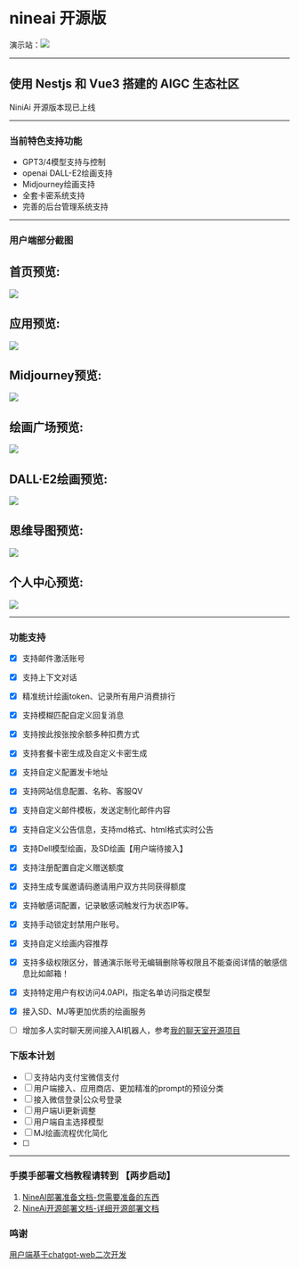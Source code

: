 # nineai 开源版
演示站：![](https://old.haydenstudio.hk)

---
使用 Nestjs 和 Vue3 搭建的 AIGC 生态社区
---

NiniAi 开源版本现已上线


---
### 当前特色支持功能
- GPT3/4模型支持与控制
- openai DALL-E2绘画支持
- Midjourney绘画支持
- 全套卡密系统支持
- 完善的后台管理系统支持
---

### 用户端部分截图
首页预览:
---
![](https://my.haydenstudio.hk/photo/1.png)

应用预览:
---
![](https://my.haydenstudio.hk/photo/2.png)

Midjourney预览:
---
![](https://my.haydenstudio.hk/photo/3.png)

绘画广场预览:
---
![](https://my.haydenstudio.hk/photo/4.png)

DALL·E2绘画预览:
---
![](https://my.haydenstudio.hk/photo/5.png)

思维导图预览:
---
![](https://my.haydenstudio.hk/photo/6.png)

个人中心预览:
---
![](https://my.haydenstudio.hk/photo/7.png)




---

### 功能支持
- [x] 支持邮件激活账号
- [x] 支持上下文对话
- [x] 精准统计绘画token、记录所有用户消费排行
- [x] 支持模糊匹配自定义回复消息
- [x] 支持按此按张按余额多种扣费方式
- [x] 支持套餐卡密生成及自定义卡密生成
- [x] 支持自定义配置发卡地址
- [x] 支持网站信息配置、名称、客服QV
- [x] 支持自定义邮件模板，发送定制化邮件内容
- [x] 支持自定义公告信息，支持md格式、html格式实时公告
- [x] 支持Dell模型绘画，及SD绘画【用户端待接入】
- [x] 支持注册配置自定义赠送额度
- [x] 支持生成专属邀请码邀请用户双方共同获得额度
- [x] 支持敏感词配置，记录敏感词触发行为状态IP等。
- [x] 支持手动锁定封禁用户账号。
- [x] 支持自定义绘画内容推荐
- [x] 支持多级权限区分，普通演示账号无编辑删除等权限且不能查阅详情的敏感信息比如邮箱！
- [x]  支持特定用户有权访问4.0API，指定名单访问指定模型
- [x]  接入SD、MJ等更加优质的绘画服务
- [ ]  增加多人实时聊天房间接入AI机器人，参考[我的聊天室开源项目](https://chat.jiangly.com)


### 下版本计划
- [ ]  支持站内支付宝微信支付
- [ ]  用户端接入、应用商店、更加精准的prompt的预设分类
- [ ]  接入微信登录|公众号登录
- [ ]  用户端Ui更新调整
- [ ]  用户端自主选择模型
- [ ]  MJ绘画流程优化简化
- [ ] 
---


### 手摸手部署文档教程请转到 【两步启动】
1. [NineAI部署准备文档-您需要准备的东西](https://www.jiangly.com/article/detail/57)
2. [NineAi开源部署文档-详细开源部署文档](https://www.jiangly.com/article/detail/58)



### 鸣谢
[用户端基于chatgpt-web二次开发](https://github.com/Chanzhaoyu/chatgpt-web)
